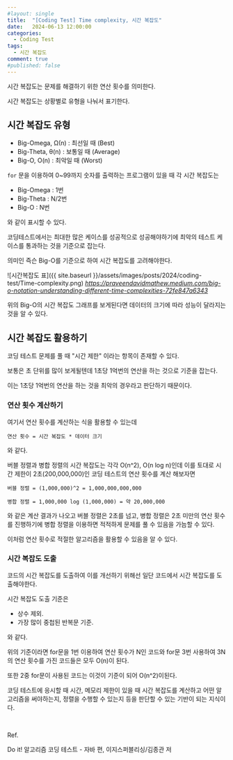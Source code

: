 ```yaml
---
#layout: single
title:	"[Coding Test] Time complexity, 시간 복잡도"
date:	2024-06-13 12:00:00
categories:
  - Coding Test
tags:
  - 시간 복잡도
comment: true
#published: false 
---
```

시간 복잡도는 문제를 해결하기 위한 연산 횟수를 의미한다.

시간 복잡도는 상황별로 유형을 나눠서 표기한다.

## 시간 복잡도 유형

- Big-Omega, Ω(n) : 최선일 때 (Best)
- Big-Theta, θ(n) : 보통일 때 (Average)
- Big-O, O(n) : 최악일 때 (Worst)

`for` 문을 이용하여 0~99까지 숫자를 출력하는 프로그램이 있을 때 각 시간 복잡도는

- Big-Omega : 1번
- Big-Theta : N/2번
- Big-O : N번

와 같이 표시할 수 있다.

코딩테스트에서는 최대한 많은 케이스를 성공적으로 성공해야하기에 최악의 테스트 케이스를 통과하는 것을 기준으로 잡는다.

의미인 즉슨 Big-O를 기준으로 하여 시간 복잡도를 고려해야한다.

![시간복잡도 표]({{ site.baseurl }}/assets/images/posts/2024/coding-test/Time-complexity.png)
*https://praveendavidmathew.medium.com/big-o-notation-understanding-different-time-complexities-72fe847a6343*

위의 Big-O의 시간 복잡도 그래프를 보게된다면 데이터의 크기에 따라 성능이 달라지는 것을 알 수 있다.


## 시간 복잡도 활용하기

코딩 테스트 문제를 풀 때 "시간 제한" 이라는 항목이 존재할 수 있다.

보통은 초 단위를 많이 보게될텐데 1초당 1억번의 연산을 하는 것으로 기준을 잡는다.

이는 1초당 1억번의 연산을 하는 것을 최악의 경우라고 판단하기 때문이다.

### 연산 횟수 계산하기

여기서 연산 횟수를 계산하는 식을 활용할 수 있는데
```
연산 횟수 = 시간 복잡도 * 데이터 크기
```
와 같다.

버블 정렬과 병합 정렬의 시간 복잡도는 각각 O(n^2), O(n log n)인데 이를 토대로 시간 제한이 2초(200,000,000)인 코딩 테스트의 연산 횟수를 계산 해보자면

```
버블 정렬 = (1,000,000)^2 = 1,000,000,000,000 

병합 정렬 = 1,000,000 log (1,000,000) = 약 20,000,000
```

와 같은 계산 결과가 나오고 버블 정렬은 2초를 넘고, 병합 정렬은 2초 미만의 연산 횟수를 진행하기에 병합 정렬을 이용하면 적적하게 문제를 풀 수 있음을 가늠할 수 있다.

이처럼 연산 횟수로 적절한 알고리즘을 활용할 수 있음을 알 수 있다.


### 시간 복잡도 도출

코드의 시간 복잡도를 도출하여 이를 개선하기 위해선 일단 코드에서 시간 복잡도를 도출해야한다.

시간 복잡도 도출 기준은
- 상수 제외.
- 가장 많이 중첩된 반복문 기준.

와 같다.

위의 기준이라면 for문을 1번 이용하여 연산 횟수가 N인 코드와 for문 3번 사용하여 3N의 연산 횟수를 가진 코드들은 모두 O(n)이 된다.

또한 2중 for문이 사용된 코드는 이것이 기준이 되어 O(n^2)이된다.

코딩 테스트에 응시할 때 시간, 메모리 제한이 있을 때 시간 복잡도를 계산하고 어떤 알고리즘을 써야하는지, 정렬을 수행할 수 있는지 등을 판단할 수 있는 기반이 되는 지식이다.

<br/>

Ref.

Do it! 알고리즘 코딩 테스트 - 자바 편, 이지스퍼블리싱/김종관 저
